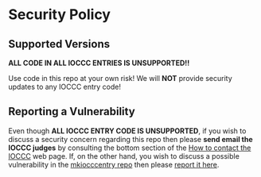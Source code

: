 # Security Policy

## Supported Versions

**ALL CODE IN ALL IOCCC ENTRIES IS UNSUPPORTED!!**

Use code in this repo at your own risk!  We will **NOT** provide security updates to any IOCCC entry code!

## Reporting a Vulnerability

Even though **ALL IOCCC ENTRY CODE IS UNSUPPORTED**,
if you wish to discuss a security concern regarding this repo then
please **send email the IOCCC judges** by consulting the bottom section
of the [How to contact the IOCCC](https://www.ioccc.org/contact.html) web page.
If, on the other hand, you wish to discuss a possible vulnerability in the
[mkiocccentry repo](https://github.com/ioccc-src/mkiocccentry) then please [report it
here](https://github.com/ioccc-src/mkiocccentry/security/advisories/new).
